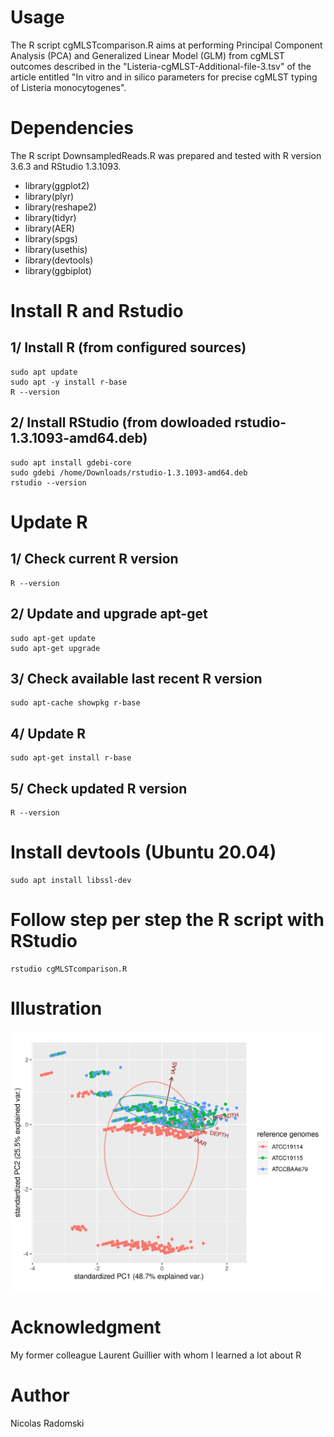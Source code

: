 # Usage
The R script cgMLSTcomparison.R aims at performing Principal Component Analysis (PCA) and Generalized Linear Model (GLM) from cgMLST outcomes described in the "Listeria-cgMLST-Additional-file-3.tsv" of the article entitled "In vitro and in silico parameters for precise cgMLST typing of Listeria monocytogenes".
# Dependencies
The R script DownsampledReads.R was prepared and tested with R version 3.6.3 and RStudio 1.3.1093.
- library(ggplot2)
- library(plyr)
- library(reshape2)
- library(tidyr)
- library(AER)
- library(spgs)
- library(usethis)
- library(devtools)
- library(ggbiplot)
# Install R and Rstudio
## 1/ Install R (from configured sources)
```
sudo apt update
sudo apt -y install r-base
R --version
```
## 2/ Install RStudio (from dowloaded rstudio-1.3.1093-amd64.deb)
```
sudo apt install gdebi-core
sudo gdebi /home/Downloads/rstudio-1.3.1093-amd64.deb
rstudio --version
```
# Update R
## 1/ Check current R version
```
R --version
```
## 2/ Update and upgrade apt-get
```
sudo apt-get update
sudo apt-get upgrade
```
## 3/ Check available last recent R version
```
sudo apt-cache showpkg r-base
```
## 4/ Update R
```
sudo apt-get install r-base
```
## 5/ Check updated R version
```
R --version
```
# Install devtools (Ubuntu 20.04)
```
sudo apt install libssl-dev
```
# Follow step per step the R script with RStudio
```
rstudio cgMLSTcomparison.R
```
# Illustration
![PCA figure](https://github.com/Nicolas-Radomski/cgMLSTcomparison/blob/main/illustration.png)
# Acknowledgment
My former colleague Laurent Guillier with whom I learned a lot about R
# Author
Nicolas Radomski
